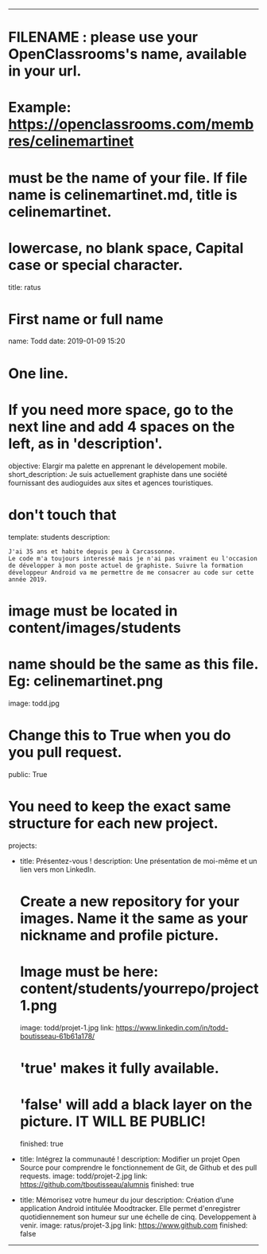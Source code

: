 ---


# FILENAME : please use your OpenClassrooms's name, available in your url.
# Example: https://openclassrooms.com/membres/celinemartinet
# must be the name of your file. If file name is celinemartinet.md, title is celinemartinet.
# lowercase, no blank space, Capital case or special character.
title: ratus


# First name or full name
name: Todd
date: 2019-01-09 15:20


# One line.
# If you need more space, go to the next line and add 4 spaces on the left, as in 'description'.
objective: Elargir ma palette en apprenant le dévelopement mobile.
short_description: Je suis actuellement graphiste dans une société fournissant des audioguides aux sites et agences touristiques. 

# don't touch that
template: students
description:

    J'ai 35 ans et habite depuis peu à Carcassonne.
    Le code m'a toujours interessé mais je n'ai pas vraiment eu l'occasion de développer à mon poste actuel de graphiste. Suivre la formation développeur Android va me permettre de me consacrer au code sur cette année 2019.

# image must be located in content/images/students
# name should be the same as this file. Eg: celinemartinet.png
image: todd.jpg


# Change this to True when you do you pull request.
public: True


# You need to keep the exact same structure for each new project.
projects:

  - title: Présentez-vous !
    description: Une présentation de moi-même et un lien vers mon LinkedIn.
    # Create a new repository for your images. Name it the same as your nickname and profile picture.
    # Image must be here: content/students/yourrepo/project1.png
    image: todd/projet-1.jpg
    link: https://www.linkedin.com/in/todd-boutisseau-61b61a178/
    # 'true' makes it fully available.
    # 'false' will add a black layer on the picture. IT WILL BE PUBLIC!
    finished: true

  - title: Intégrez la communauté !
    description: Modifier un projet Open Source pour comprendre le fonctionnement de Git, de Github et des pull requests. 
    image: todd/projet-2.jpg
    link: https://github.com/tboutisseau/alumnis
    finished: true

  - title: Mémorisez votre humeur du jour
    description: Création d’une application Android intitulée Moodtracker. Elle permet d'enregistrer quotidiennement son humeur sur une échelle de cinq.
    Developpement à venir.
    image: ratus/projet-3.jpg
    link: https://www.github.com
    finished: false

---
